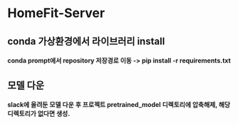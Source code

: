 # HomeFit-Server

## conda 가상환경에서 라이브러리 install
#### conda prompt에서 repository 저장경로 이동 -> pip install -r requirements.txt

## 모델 다운
#### slack에 올려둔 모델 다운 후 프로젝트 pretrained_model 디렉토리에 압축해제, 해당 디렉토리가 없다면 생성.
